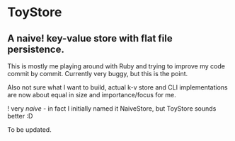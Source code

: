 # ToyStore
## A naive! key-value store with flat file persistence.

This is mostly me playing around with Ruby and trying to improve my code commit by commit.
Currently very buggy, but this is the point.

Also not sure what I want to build, actual k-v store and CLI implementations are now about equal in size and importance/focus for me.

! very *naive* - in fact I initially named it NaiveStore, but ToyStore sounds better :D

To be updated.

